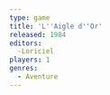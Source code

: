 ```yaml
---
type: game
title: 'L''Aigle d''Or'
released: 1984
editors: 
  -Loriciel
players: 1
genres:
  - Aventure
---
```

